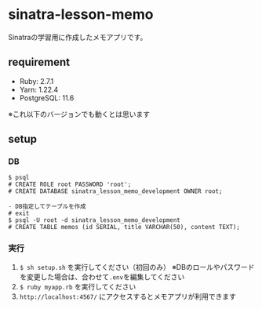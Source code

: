 # sinatra-lesson-memo
Sinatraの学習用に作成したメモアプリです。

## requirement
- Ruby: 2.7.1
- Yarn: 1.22.4
- PostgreSQL: 11.6

※これ以下のバージョンでも動くとは思います

## setup
### DB
```
$ psql
# CREATE ROLE root PASSWORD 'root';
# CREATE DATABASE sinatra_lesson_memo_development OWNER root;

- DB指定してテーブルを作成
# exit
$ psql -U root -d sinatra_lesson_memo_development
# CREATE TABLE memos (id SERIAL, title VARCHAR(50), content TEXT);
```

### 実行
1. `$ sh setup.sh` を実行してください（初回のみ） ※DBのロールやパスワードを変更した場合は、合わせて`.env`を編集してください
1. `$ ruby myapp.rb` を実行してください
1. `http://localhost:4567/` にアクセスするとメモアプリが利用できます
